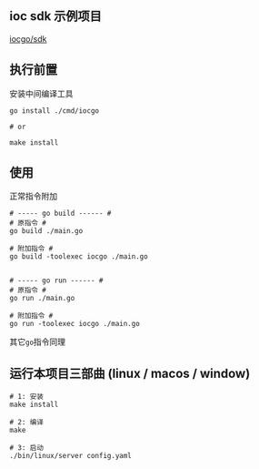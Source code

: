 ## ioc sdk 示例项目

[iocgo/sdk](https://www.github.com/iocgo/sdk)

## 执行前置

安装中间编译工具

```shell
go install ./cmd/iocgo

# or 

make install
```

## 使用

正常指令附加

```shell
# ----- go build ------ #
# 原指令 #
go build ./main.go

# 附加指令 #
go build -toolexec iocgo ./main.go


# ----- go run ------ #
# 原指令 #
go run ./main.go

# 附加指令 #
go run -toolexec iocgo ./main.go
```

其它`go`指令同理

## 运行本项目三部曲 (linux / macos / window)

```shell
# 1: 安装
make install

# 2: 编译
make

# 3: 启动
./bin/linux/server config.yaml
```
